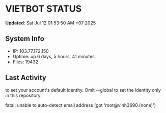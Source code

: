 # VIETBOT STATUS
**Updated**: Sat Jul 12 01:53:50 AM +07 2025

## System Info
- IP: 103.77.172.150
- Uptime: up 6 days, 5 hours, 41 minutes
- Files: 19432

## Last Activity

to set your account's default identity.
Omit --global to set the identity only in this repository.

fatal: unable to auto-detect email address (got 'root@vinh3690.(none)')
